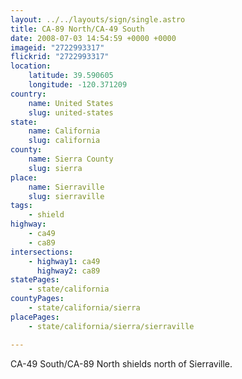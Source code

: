 ```yaml
---
layout: ../../layouts/sign/single.astro
title: CA-89 North/CA-49 South
date: 2008-07-03 14:54:59 +0000 +0000
imageid: "2722993317"
flickrid: "2722993317"
location:
    latitude: 39.590605
    longitude: -120.371209
country:
    name: United States
    slug: united-states
state:
    name: California
    slug: california
county:
    name: Sierra County
    slug: sierra
place:
    name: Sierraville
    slug: sierraville
tags:
    - shield
highway:
    - ca49
    - ca89
intersections:
    - highway1: ca49
      highway2: ca89
statePages:
    - state/california
countyPages:
    - state/california/sierra
placePages:
    - state/california/sierra/sierraville

---
```

CA-49 South/CA-89 North shields north of Sierraville.